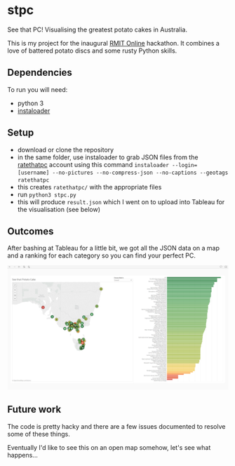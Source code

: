 # stpc
See that PC! Visualising the greatest potato cakes in Australia.

This is my project for the inaugural [RMIT Online](https://online.rmit.edu.au/) hackathon. It combines a love of battered potato discs and some rusty Python skills.

## Dependencies

To run you will need:

* python 3 
* [instaloader](https://instaloader.github.io)

## Setup

* download or clone the repository
* in the same folder, use instaloader to grab JSON files from the [ratethatpc](https://instagram.com/ratethatpc) account using this command `instaloader --login=[username] --no-pictures --no-compress-json --no-captions --geotags ratethatpc`
* this creates `ratethatpc/` with the appropriate files
* run `python3 stpc.py`
* this will produce `result.json` which I went on to upload into Tableau for the visualisation (see below)

## Outcomes
After bashing at Tableau for a little bit, we got all the JSON data on a map and a ranking for each category so you can find your perfect PC.

![potato cakes visualised on Tableau](stpc.png)

## Future work
The code is pretty hacky and there are a few issues documented to resolve some of these things. 

Eventually I'd like to see this on an open map somehow, let's see what happens...
